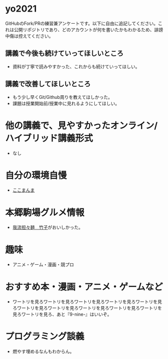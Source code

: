 # yo2021

GitHubのFork/PRの練習兼アンケートです。以下に自由に追記してください。これは公開リポジトリであり、どのアカウントが何を書いたかもわかるため、誹謗中傷は控えてください。

## 講義で今後も続けていってほしいところ
- 資料が丁寧で読みやすかった、これからも続けていってほしい。

## 講義で改善してほしいところ
- もう少し早くGit/Github周りを教えてほしかった。
- 課題は授業開始前/授業中に見れるようにしてほしい。

# 他の講義で、見やすかったオンライン/ハイブリッド講義形式
- なし

# 自分の環境自慢
- [ここまんま](https://ntk-ta01.hatenablog.com/entry/2020/09/09/181155)

# 本郷駒場グルメ情報
- [我流担々麺　竹子](https://tabelog.com/tokyo/A1310/A131004/13015463/)がおいしかった。

# 趣味
- アニメ・ゲーム・漫画・競プロ

# おすすめ本・漫画・アニメ・ゲームなど
- ワートリを見ろワートリを見ろワートリを見ろワートリを見ろワートリを見ろワートリを見ろワートリを見ろワートリを見ろワートリを見ろワートリを見ろワートリを見ろ、あと『9-nine-』はいいぞ。

# プログラミング談義
- 燃やす埋めるなんもわからん。
